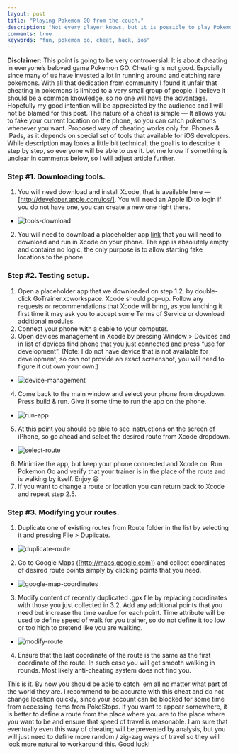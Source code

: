 ```yaml
---
layout: post
title: "Playing Pokemon GO from the couch."
description: "Not every player knows, but it is possible to play Pokemon GO without going out into real world. Not everyone knows this cheat, so I want to be sure that it is available for the masses."
comments: true
keywords: "fun, pokemon go, cheat, hack, ios"
---
```


**Disclaimer:** This point is going to be very controversial. It is about cheating in everyone’s beloved game Pokemon GO. Cheating is not good. Espcially since many of us have invested a lot in running around and catching rare pokemons. With all that dedication from community I found it unfair that cheating in pokemons is limited to a very small group of people. I believe it should be a common knowledge, so no one will have the advantage. Hopefully my good intention will be appreciated by the audience and I will not be blamed for this post.
The nature of a cheat is simple — It allows you to fake your current location on the phone, so you can catch pokemons whenever you want. Proposed way of cheating works only for iPhones & iPads, as it depends on special set of tools that available for iOS developers. While description may looks  a little bit technical, the goal is to describe it step by step, so everyone will be able to use it. Let me know if something is unclear  in comments below, so I will adjust article further.

### Step #1. Downloading tools.
1. You will need download and install Xcode, that is available here — [http://developer.apple.com/ios/]. You will need an Apple ID to login if you do not have one, you can create a new one right there. 
  * ![tools-download](http://leonov.co/assets/images/2016/07/pokemon-go/1-tools-download.png) 
2. You will need to download a placeholder app [link](https://github.com/nikita-leonov/TraingerGO/releases/download/1.0/GoTrainer.zip) that you will need to download and run in Xcode on your phone. The app is absolutely empty and contains no logic, the only purpose is to allow starting fake locations to the phone.

### Step #2. Testing setup.
1. Open a placeholder app that we downloaded on step 1.2. by double-click GoTrainer.xcworkspace. Xcode should pop-up. Follow any requests or recommendations that Xcode will bring, as you lunching it first time it may ask you to accept some Terms of Service or download additional modules.
2. Connect your phone with a cable to your computer.
3. Open devices management in Xcode by pressing Window > Devices and in list of devices find phone that  you just connected and press “use for development”. (Note: I do not have device that is not available for development, so can not provide an exact screenshot, you will need to figure it out own your own.)
  * ![device-management](http://leonov.co/assets/images/2016/07/pokemon-go/2-device-management.png)
4. Come back to the main window and select your phone from dropdown. Press build & run. Give it some time to run the app on the phone.
  * ![run-app](http://leonov.co/assets/images/2016/07/pokemon-go/3-run-app.png)
5. At this point you should be able to see instructions on the screen of iPhone, so go ahead and select the desired route from Xcode dropdown.
  * ![select-route](http://leonov.co/assets/images/2016/07/pokemon-go/4-select-route.png)
6. Minimize the app, but keep your phone connected and Xcode on. Run Pokemon Go and verify that your trainer is in the place of the route and is walking by itself. Enjoy 😃
7. If you want to change a route or location you can return back to Xcode and repeat step 2.5.

### Step #3. Modifying your routes.
1. Duplicate one of existing routes from Route folder in the list by selecting it and pressing File > Duplicate.
  * ![duplicate-route](http://leonov.co/assets/images/2016/07/pokemon-go/5-duplicate-route.png)
2. Go to Google Maps ([http://maps.google.com]) and collect coordinates of desired route points simply by clicking points that you need.
  * ![google-map-coordinates](http://leonov.co/assets/images/2016/07/pokemon-go/6-google-map-coordinates.png)
3. Modify content of recently duplicated .gpx file by replacing coordinates with those you just collected in 3.2. Add any additional points that you need but increase the time vaulue for each point. Time attribute will be used to define speed of walk for you trainer, so do not define it too low or too high to pretend like you are walking.
  * ![modify-route](http://leonov.co/assets/images/2016/07/pokemon-go/7-modify-route.png)
4. Ensure that the last coordinate of the route is the same as the first coordinate of the route. In such case you will get smooth walking in rounds. Most likely anti-cheating system does not find you.

This is it. By now you should be able to catch `em all no matter what part of the world they are. I recommend to be accurate with this cheat and do not change location quickly, since your account can be blocked for some time from accessing items from PokeStops. If you want to appear somewhere, it is better to define a route from the place where you are to the place where you want to be and ensure that speed of travel is reasonable. I am sure that eventually even this way of cheating will be prevented by analysis, but you will just need to define more random / zig-zag ways of travel so they will look more natural to workaround this. Good luck!